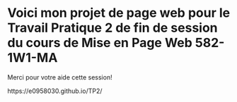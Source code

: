 <h1>
Voici mon projet de page web pour le Travail Pratique 2 de fin de session du cours de Mise en Page Web 582-1W1-MA
</h1>
<p>Merci pour votre aide cette session!</p>
<p>https://e0958030.github.io/TP2/</p>
